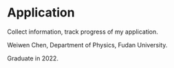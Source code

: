 # Application

Collect information, track progress of my application.

Weiwen Chen, Department of Physics, Fudan University.

Graduate in 2022.

